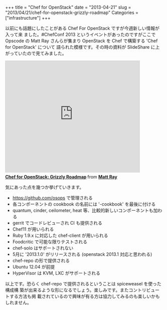 +++
title = "Chef for OpenStack"
date = "2013-04-21"
slug = "2013/04/21/chef-for-openstack-grizzly-roadmap"
Categories = ["infrastructure"]
+++

以前にも話題にしたことがある Chef For OpenStack ですが今週新しい情報が入って来
ました。#ChefConf 2013 というイベントがあったのですがここで Opscode の Matt
Ray さんらが集まり OpenStack を Chef で構築する 'Chef for OpenStack' について
語られた模様です。その時の資料が SlideShare に上がっていたので見てみました。

<iframe src="http://www.slideshare.net/slideshow/embed_code/19197748"
width="427" height="356" frameborder="0" marginwidth="0" marginheight="0"
scrolling="no" style="border:1px solid #CCC;border-width:1px 1px
0;margin-bottom:5px" allowfullscreen webkitallowfullscreen mozallowfullscreen>
</iframe> <div style="margin-bottom:5px"> <strong> <a
href="http://www.slideshare.net/mattray/chef-for-openstack-grizzly-roadmap"
title="Chef for OpenStack: Grizzly Roadmap" target="_blank">Chef for
OpenStack: Grizzly Roadmap</a> </strong> from <strong><a
href="http://www.slideshare.net/mattray" target="_blank">Matt Ray</a></strong>
</div>

気にあった点を幾つか挙げていきます。

* <https://github.com/osops> で管理される
* 各コンポーネントの cookbook の名前には '-cookbook' を最後に付ける
* quantum, cinder, ceilometer, heat 等、比較的新しいコンポーネントも加わる
* gerrit でコードレビューされ CI も提供される
* Chef11 が用いられる
* Ruby 1.9.x に対応した chef-client が用いられる
* Foodcritic で可能な限りテストされる
* chef-solo はサポートされない
* 5月に '2013.1.0' がリリースされる (openstack 2013.1 対応と思われる)
* chef-repo の形で提供される
* Ubuntu 12.04 が前提
* HyperVisor は KVM, LXC がサポートされる

以上です。恐らく chef-repo で提供されるということは spiceweasel を使った構成構
築が出来るような形になるでしょう。楽しみです。またコントリビュートする方法も掲
載されているので興味が有る方は協力してみるのも楽しいかもしれません。
